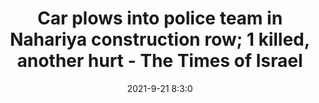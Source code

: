 ---
"title": "Car plows into police team in Nahariya construction row; 1 killed, another hurt - The Times of Israel"
"date": "2021-9-21 8:3:0"
"feed_name": "GOOGLENEWSCONSTRUCTION"
"feed_website": "https://news.google.com/search?q=construction%2Bincident&hl=en-US&gl=US&ceid=US:en"
"feed_rss": "https://news.google.com/rss/search?q=construction%2Bincident&hl=en-US&gl=US&ceid=US:en"
"link": "https://www.timesofisrael.com/2-injured-1-critically-after-vehicle-plows-into-police-checkpoint-in-north/"
"source": "{'href': 'https://www.timesofisrael.com', 'title': 'The Times of Israel'}"
"file": "_posts/2021-1-1-8cf86e1bc47d61f6a9ebbc4326dfc1e640c8cc31.md"
"accident": "1"
"drilling": "0"
"dead": "1"
"injured": "0"
"arrested": "0"
"where": "unknown site"
"causes": "plow"
"place": "nahariya"
"place_uri": "http://en.wikipedia.org/wiki/Nahariya"
---